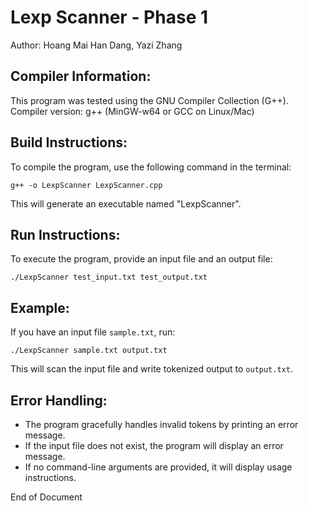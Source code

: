 Lexp Scanner - Phase 1
=======================
Author: Hoang Mai Han Dang, Yazi Zhang

Compiler Information:
---------------------
This program was tested using the GNU Compiler Collection (G++).
Compiler version: g++ (MinGW-w64 or GCC on Linux/Mac)

Build Instructions:
-------------------
To compile the program, use the following command in the terminal:

    g++ -o LexpScanner LexpScanner.cpp

This will generate an executable named "LexpScanner".

Run Instructions:
-----------------
To execute the program, provide an input file and an output file:

    ./LexpScanner test_input.txt test_output.txt

Example:
--------
If you have an input file `sample.txt`, run:

    ./LexpScanner sample.txt output.txt

This will scan the input file and write tokenized output to `output.txt`.

Error Handling:
---------------
- The program gracefully handles invalid tokens by printing an error message.
- If the input file does not exist, the program will display an error message.
- If no command-line arguments are provided, it will display usage instructions.

End of Document